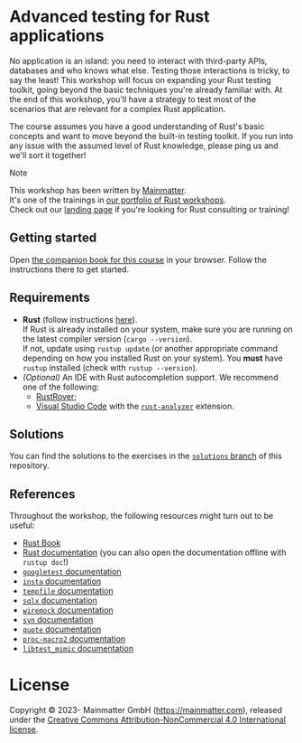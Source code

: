 # Advanced testing for Rust applications

No application is an island: you need to interact with third-party APIs, databases and who knows what else.
Testing those interactions is tricky, to say the least! This workshop will focus on expanding your Rust testing toolkit,
going beyond the basic techniques you're already familiar with.
At the end of this workshop, you'll have a strategy to test most of the scenarios that are relevant for a complex Rust
application.

The course assumes you have a good understanding of Rust's basic concepts and want to
move beyond the built-in testing toolkit.
If you run into any issue with the assumed level of Rust knowledge, please ping us and we'll sort it together!

> [!NOTE]
> This workshop has been written by [Mainmatter](https://mainmatter.com/rust-consulting/).\
> It's one of the trainings in [our portfolio of Rust workshops](https://mainmatter.com/services/workshops/rust/).\
> Check out our [landing page](https://mainmatter.com/rust-consulting/) if you're looking for Rust consulting or
> training!

## Getting started

Open [the companion book for this course](https://rust-exercises.com/advanced-testing/) in your browser.
Follow the instructions there to get started.

## Requirements

- **Rust** (follow instructions [here](https://www.rust-lang.org/tools/install)).\
  If Rust is already installed on your system, make sure you are running on the latest compiler
  version (`cargo --version`).\
  If not, update using `rustup update` (or another appropriate command depending on how you installed Rust on your
  system).
  You **must** have `rustup` installed (check with `rustup --version`).
- _(Optional)_ An IDE with Rust autocompletion support.
  We recommend one of the following:
    - [RustRover](https://www.jetbrains.com/rust/);
    - [Visual Studio Code](https://code.visualstudio.com) with
      the [`rust-analyzer`](https://marketplace.visualstudio.com/items?itemName=matklad.rust-analyzer) extension.

## Solutions

You can find the solutions to the exercises in
the [`solutions` branch](https://github.com/mainmatter/rust-advanced-testing-workshop/tree/solutions) of this
repository.

## References

Throughout the workshop, the following resources might turn out to be useful:

- [Rust Book](https://doc.rust-lang.org/book/)
- [Rust documentation](https://doc.rust-lang.org/std/) (you can also open the documentation offline with `rustup doc`!)
- [`googletest` documentation](https://docs.rs/googletest/)
- [`insta` documentation](https://insta.rs/docs/)
- [`tempfile` documentation](https://docs.rs/tempfile/)
- [`sqlx` documentation](https://docs.rs/sqlx/)
- [`wiremock` documentation](https://docs.rs/wiremock/)
- [`syn` documentation](https://docs.rs/syn/)
- [`quote` documentation](https://docs.rs/quote/)
- [`proc-macro2` documentation](https://docs.rs/proc-macro2/)
- [`libtest_mimic` documentation](https://docs.rs/libtest-mimic)

# License

Copyright © 2023- Mainmatter GmbH (https://mainmatter.com), released under the
[Creative Commons Attribution-NonCommercial 4.0 International license](https://creativecommons.org/licenses/by-nc/4.0/).
